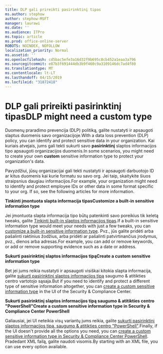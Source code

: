 ```yaml
---
title: DLP gali prireikti pasirinktinį tipas
ms.author: stephow
author: stephow-MSFT
manager: laurawi
ms.date: ''
ms.audience: ITPro
ms.topic: article
ms.prod: office-online-server
ROBOTS: NOINDEX, NOFOLLOW
localization_priority: Normal
ms.assetid: ''
ms.openlocfilehash: cd5bac5efe3a16d32f9b695c8cb452a1eaa3a796
ms.sourcegitcommit: e87b3f691444db3b9f460c9a3109146dc7ad4f80
ms.translationtype: MT
ms.contentlocale: lt-LT
ms.lasthandoff: 04/15/2019
ms.locfileid: "31872418"
---
```

# <a name="dlp-might-need-a-custom-type"></a><span data-ttu-id="ad486-102">DLP gali prireikti pasirinktinį tipas</span><span class="sxs-lookup"><span data-stu-id="ad486-102">DLP might need a custom type</span></span>

<span data-ttu-id="ad486-103">Duomenų praradimo prevencija (DLP) politiką, galite nustatyti ir apsaugoti slaptus duomenis savo organizacijoje.</span><span class="sxs-lookup"><span data-stu-id="ad486-103">With a data loss prevention (DLP) policy, you can identify and protect sensitive data in your organization.</span></span> <span data-ttu-id="ad486-104">Kai kuriais atvejais, jums gali tekti sukurti savo **pasirinktinį** slaptos informacijos tipo apsaugoti organizacijos duomenis.</span><span class="sxs-lookup"><span data-stu-id="ad486-104">In some scenarios, you might need to create your own **custom** sensitive information type to protect your organization's data.</span></span>

<span data-ttu-id="ad486-105">Pavyzdžiui, jūsų organizacijai gali tekti nustatyti ir apsaugoti darbuotojo ID ar kitus duomenis kai kurie formatu su savo org. Jei taip, skaitykite šiuos straipsnius daugiau informacijos.</span><span class="sxs-lookup"><span data-stu-id="ad486-105">For example, your organization might need to identify and protect employee IDs or other data in some format specific to your org. If so, see the following articles for more information.</span></span> 
  
 <span data-ttu-id="ad486-106">**Tinkinti įmontuota slapta informacija tipas**</span><span class="sxs-lookup"><span data-stu-id="ad486-106">**Customize a built-in sensitive information type**</span></span>
  
<span data-ttu-id="ad486-107">Jei įmontuota slapta informacija tipo būtų patenkinti savo poreikius tik keletą tweaks, galite [Tinkinti built-in slaptos informacijos tipas](https://docs.microsoft.com/en-us/office365/securitycompliance/customize-a-built-in-sensitive-information-type).</span><span class="sxs-lookup"><span data-stu-id="ad486-107">If a built-in sensitive information type would meet your needs with just a few tweaks, you can [customize a built-in sensitive information type](https://docs.microsoft.com/en-us/office365/securitycompliance/customize-a-built-in-sensitive-information-type).</span></span> <span data-ttu-id="ad486-108">Pvz., jūs galite pridėti arba pašalinti raktinius žodžius, arba pridėti ar pašalinti patvirtinančius įrodymus, pvz., dienos arba adresas.</span><span class="sxs-lookup"><span data-stu-id="ad486-108">For example, you can add or remove keywords, or add or remove supporting evidence such as a date or address.</span></span>
  
 <span data-ttu-id="ad486-109">**Sukurti pasirinktinį slaptos informacijos tipą**</span><span class="sxs-lookup"><span data-stu-id="ad486-109">**Create a custom sensitive information type**</span></span>
  
<span data-ttu-id="ad486-110">Bet jei jums reikia nustatyti ir apsaugoti visiškai kitokia slapta informacija, galite [sukurti pasirinktinį slaptos informacijos tipą](https://docs.microsoft.com/en-us/office365/securitycompliance/create-a-custom-sensitive-information-type) saugumo & atitikties centro vartotojo sąsaja.</span><span class="sxs-lookup"><span data-stu-id="ad486-110">But if you need to identify and protect a different type of sensitive information altogether, you can [create a custom sensitive information type](https://docs.microsoft.com/en-us/office365/securitycompliance/create-a-custom-sensitive-information-type) in the UI of the Security & Compliance Center.</span></span> 
  
<span data-ttu-id="ad486-111">**Sukurti pasirinktinį slaptos informacijos tipą saugumo & atitikties centro "PowerShell"**</span><span class="sxs-lookup"><span data-stu-id="ad486-111">**Create a custom sensitive information type in Security & Compliance Center PowerShell**</span></span>

<span data-ttu-id="ad486-112">Galiausiai, jei UI neteikia visų variantų jums reikia, galite [sukurti pasirinktinį slaptos informacijos tipą, saugumo & atitikties centro "PowerShell"](https://docs.microsoft.com/en-us/office365/securitycompliance/create-a-custom-sensitive-information-type-in-scc-powershell).</span><span class="sxs-lookup"><span data-stu-id="ad486-112">Finally, if the UI doesn't provide all the options you need, you can [create a custom sensitive information type in Security & Compliance Center PowerShell](https://docs.microsoft.com/en-us/office365/securitycompliance/create-a-custom-sensitive-information-type-in-scc-powershell).</span></span> <span data-ttu-id="ad486-113">Pradedant XML failą, galite naudoti visomis.</span><span class="sxs-lookup"><span data-stu-id="ad486-113">By starting with an XML file, you can use every option available.</span></span>

    
